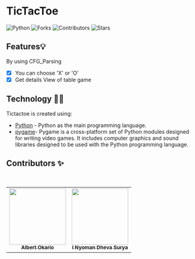 # TicTacToe

![Python](https://img.shields.io/badge/Python-FFD43B?style=for-the-badge&logo=python&logoColor=blue)
![Forks](https://img.shields.io/github/forks/Albert1915/Tictactoe?style=for-the-badge)
![Contributors](https://img.shields.io/github/contributors/Albert1915/Tictactoe?style=for-the-badge)
![Stars](https://img.shields.io/github/stars/Albert1915/Tictactoe?style=for-the-badge)


## Features💡
By using CFG_Parsing
- [x] You can choose 'X' or 'O'
- [x] Get details View of table game

## Technology 👨‍💻
Tictactoe is created using:
- [Python](https://www.python.org/) - 
Python as the main programming language.
- [pygame](https://pypi.org/project/pygame/)- Pygame is a cross-platform set of Python modules designed for writing video games. It includes computer graphics and sound libraries designed to be used with the Python programming language.


## Contributors ✨
<br>
<table align="center">
  <tr>
    <td align="center"><a href="https://github.com/Albert1915"><img src="https://avatars.githubusercontent.com/u/76970766?s=400&u=adf4015762046d3e3ab4178b48366719243df2fc&v=4" width="150px;" alt=""/><br><sub><b>Albert Okario</b></sub></td> 
    <td align="center"><a href="https://github.com/kamisama27"><img src="https://avatars.githubusercontent.com/u/64056781?v=4" width="150px;" alt=""/><br><sub><b>I Nyoman Dheva Surya</b></sub></td>
  </tr>
</table>


